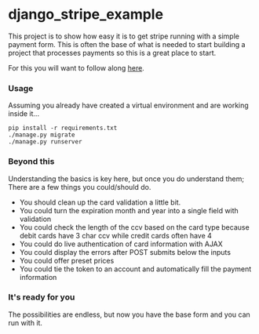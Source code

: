 # django_stripe_example

This project is to show how easy it is to get stripe running with a simple payment form. This is often the base of what is needed to start building a project that processes payments so this is a great place to start.

For this you will want to follow along [here](https://stripe.com/docs/api).

### Usage

Assuming you already have created a virtual environment and are working inside it...

	pip install -r requirements.txt
	./manage.py migrate
	./manage.py runserver
	

### Beyond this

Understanding the basics is key here, but once you do understand them; There are a few things you could/should do.

- You should clean up the card validation a little bit.
- You could turn the expiration month and year into a single field with validation
- You could check the length of the ccv based on the card type because debit cards have 3 char ccv while credit cards often have 4
- You could do live authentication of card information with AJAX
- You could display the errors after POST submits below the inputs
- You could offer preset prices
- You could tie the token to an account and automatically fill the payment information


### It's ready for you

The possibilities are endless, but now you have the base form and you can run with it.

